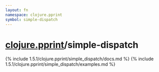 ```yaml
---
layout: fn
namespace: clojure.pprint
symbol: simple-dispatch
---
```


# [clojure.pprint](../)/simple-dispatch

{% include 1.5.1/clojure.pprint/simple_dispatch/docs.md %}
{% include 1.5.1/clojure.pprint/simple_dispatch/examples.md %}

